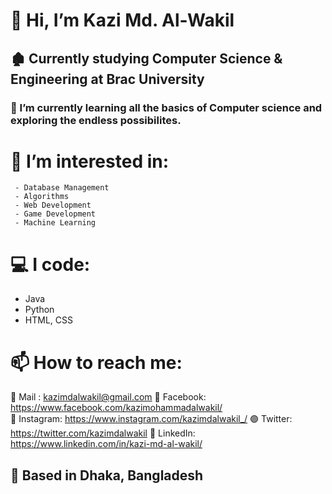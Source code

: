 # 👋 Hi, I’m Kazi Md. Al-Wakil
## 🏚 Currently studying Computer Science & Engineering at Brac University
### 🌱 I’m currently learning all the basics of Computer science and exploring the endless possibilites. 
# 👀 **I’m interested in:**
     - Database Management 
     - Algorithms 
     - Web Development
     - Game Development 
     - Machine Learning

# **💻 I code:**
- Java
- Python
- HTML, CSS



# 📫 How to reach me:
🔴 Mail : kazimdalwakil@gmail.com 
🔵 Facebook: https://www.facebook.com/kazimohammadalwakil/  
🔴 Instagram: https://www.instagram.com/kazimdalwakil_/
🟣 Twitter: https://twitter.com/kazimdalwakil
🔵 LinkedIn: https://www.linkedin.com/in/kazi-md-al-wakil/

## 📍  Based in Dhaka, Bangladesh

<!---
kazi-md-al-wakil/kazi-md-al-wakil is a ✨ special ✨ repository because its `README.md` (this file) appears on your GitHub profile.
You can click the Preview link to take a look at your changes.
--->
